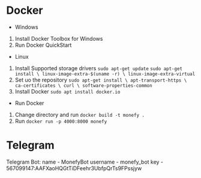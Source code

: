 # Docker
- Windows
1. Install Docker Toolbox for Windows
2. Run Docker QuickStart

- Linux
1. Install Supported storage drivers
`sudo apt-get update`
`sudo apt-get install \
    linux-image-extra-$(uname -r) \
    linux-image-extra-virtual`
2. Set uo the repository
`sudo apt-get install \
    apt-transport-https \
    ca-certificates \
    curl \
    software-properties-common`
3. Install Docker
`sudo apt install docker.io` 

- Run Docker   
1. Change directory and run `docker build -t monefy .`
2. Run `docker run -p 4000:8000 monefy`

# Telegram
Telegram Bot:
name - MonefyBot
username - monefy_bot
key - 567099147:AAFXaoHQGtTiDFeehr3UbfpQrTs9FPssjyw
